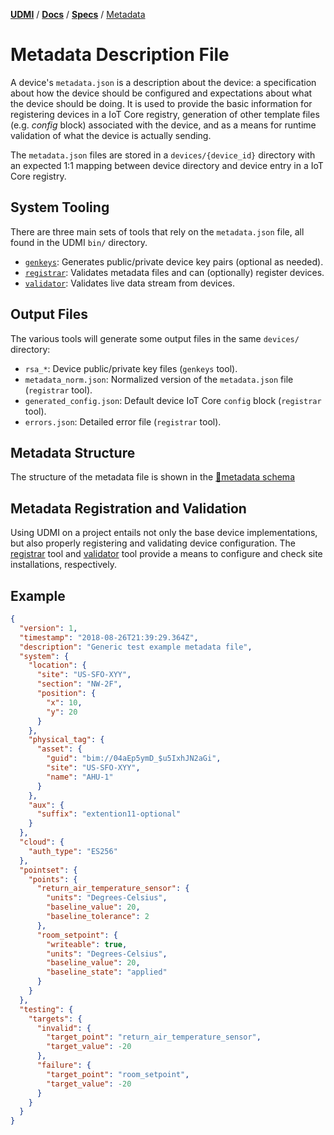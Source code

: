 [**UDMI**](../../) / [**Docs**](../) / [**Specs**](./)
/ [Metadata](#)

# Metadata Description File

A device's `metadata.json` is a description about the device: a specification
about how the device should be configured and expectations about what the device
should be doing. It is used to provide the basic information for registering
devices in a IoT Core registry, generation of other template files (e.g.
_config_ block) associated with the device, and as a means for runtime
validation of what the device is actually sending.

The `metadata.json` files are stored in a `devices/{device_id}` directory
with an expected 1:1 mapping between device directory and device entry
in a IoT Core registry.

## System Tooling

There are three main sets of tools that rely on the `metadata.json` file,
all found in the UDMI `bin/` directory.
* [`genkeys`](../tools/keygen.md): Generates public/private device key pairs (optional as needed).
* [`registrar`](../tools/registrar.md): Validates metadata files and can (optionally) register devices.
* [`validator`](../tools/validator.md): Validates live data stream from devices.

## Output Files

The various tools will generate some output files in the same `devices/` directory:
* `rsa_*`: Device public/private key files (`genkeys` tool).
* `metadata_norm.json`: Normalized version of the `metadata.json` file (`registrar` tool).
* `generated_config.json`: Default device IoT Core `config` block (`registrar` tool).
* `errors.json`: Detailed error file (`registrar` tool).

## Metadata Structure

The structure of the metadata file is shown in the [🧬metadata schema](../../gencode/docs/metadata.html)

## Metadata Registration and Validation

Using UDMI on a project entails not only the base device implementations, but also
properly registering and validating device configuration. The [registrar](../tools/registrar.md)
tool and [validator](../tools/validator.md) tool provide a means to configure and check site
installations, respectively.

## Example

```json
{
  "version": 1,
  "timestamp": "2018-08-26T21:39:29.364Z",
  "description": "Generic test example metadata file",
  "system": {
    "location": {
      "site": "US-SFO-XYY",
      "section": "NW-2F",
      "position": {
        "x": 10,
        "y": 20
      }
    },
    "physical_tag": {
      "asset": {
        "guid": "bim://04aEp5ymD_$u5IxhJN2aGi",
        "site": "US-SFO-XYY",
        "name": "AHU-1"
      }
    },
    "aux": {
      "suffix": "extention11-optional"
    }
  },
  "cloud": {
    "auth_type": "ES256"
  },
  "pointset": {
    "points": {
      "return_air_temperature_sensor": {
        "units": "Degrees-Celsius",
        "baseline_value": 20,
        "baseline_tolerance": 2
      },
      "room_setpoint": {
        "writeable": true,
        "units": "Degrees-Celsius",
        "baseline_value": 20,
        "baseline_state": "applied"
      }
    }
  },
  "testing": {
    "targets": {
      "invalid": {
        "target_point": "return_air_temperature_sensor",
        "target_value": -20
      },
      "failure": {
        "target_point": "room_setpoint",
        "target_value": -20
      }
    }
  }
}
```